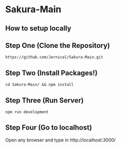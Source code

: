 # Sakura-Main

## How to setup locally ##

## Step One (Clone the Repository) ##

```
https://github.com/Jernical/Sakura-Main.git
```
## Step Two (Install Packages!) ##

```
cd Sakura-Main/ && npm install
```

## Step Three (Run Server) ##
```
npm run development
```

## Step Four (Go to localhost) ##
Open any browser and type in http://localhost:3000/
